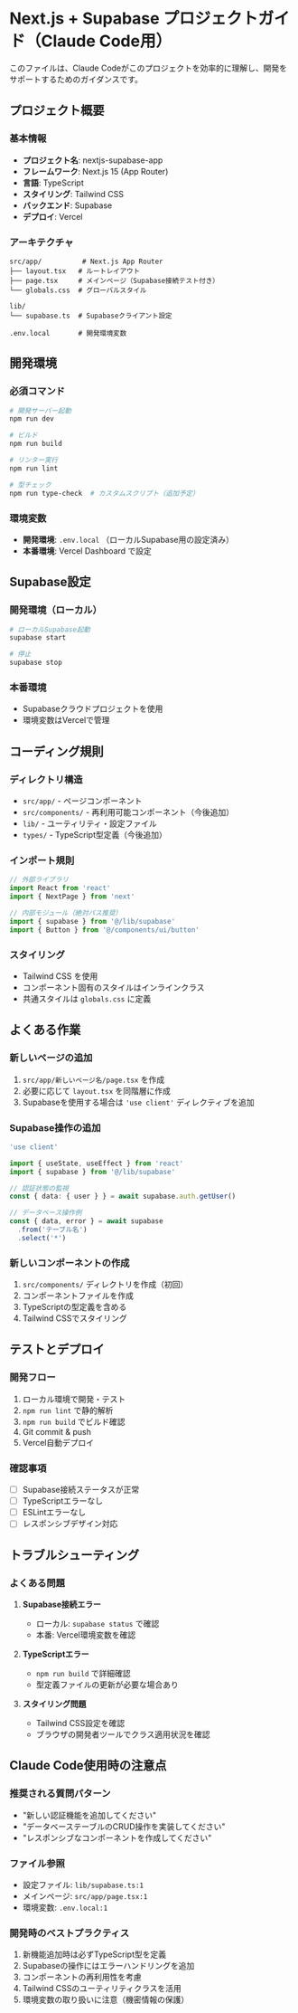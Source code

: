 # Next.js + Supabase プロジェクトガイド（Claude Code用）

このファイルは、Claude Codeがこのプロジェクトを効率的に理解し、開発をサポートするためのガイダンスです。

## プロジェクト概要

### 基本情報
- **プロジェクト名**: nextjs-supabase-app
- **フレームワーク**: Next.js 15 (App Router)
- **言語**: TypeScript
- **スタイリング**: Tailwind CSS
- **バックエンド**: Supabase
- **デプロイ**: Vercel

### アーキテクチャ
```
src/app/          # Next.js App Router
├── layout.tsx   # ルートレイアウト
├── page.tsx     # メインページ（Supabase接続テスト付き）
└── globals.css  # グローバルスタイル

lib/
└── supabase.ts  # Supabaseクライアント設定

.env.local       # 開発環境変数
```

## 開発環境

### 必須コマンド
```bash
# 開発サーバー起動
npm run dev

# ビルド
npm run build

# リンター実行
npm run lint

# 型チェック
npm run type-check  # カスタムスクリプト（追加予定）
```

### 環境変数
- **開発環境**: `.env.local` （ローカルSupabase用の設定済み）
- **本番環境**: Vercel Dashboard で設定

## Supabase設定

### 開発環境（ローカル）
```bash
# ローカルSupabase起動
supabase start

# 停止
supabase stop
```

### 本番環境
- Supabaseクラウドプロジェクトを使用
- 環境変数はVercelで管理

## コーディング規則

### ディレクトリ構造
- `src/app/` - ページコンポーネント
- `src/components/` - 再利用可能コンポーネント（今後追加）
- `lib/` - ユーティリティ・設定ファイル
- `types/` - TypeScript型定義（今後追加）

### インポート規則
```typescript
// 外部ライブラリ
import React from 'react'
import { NextPage } from 'next'

// 内部モジュール（絶対パス推奨）
import { supabase } from '@/lib/supabase'
import { Button } from '@/components/ui/button'
```

### スタイリング
- Tailwind CSS を使用
- コンポーネント固有のスタイルはインラインクラス
- 共通スタイルは `globals.css` に定義

## よくある作業

### 新しいページの追加
1. `src/app/新しいページ名/page.tsx` を作成
2. 必要に応じて `layout.tsx` を同階層に作成
3. Supabaseを使用する場合は `'use client'` ディレクティブを追加

### Supabase操作の追加
```typescript
'use client'

import { useState, useEffect } from 'react'
import { supabase } from '@/lib/supabase'

// 認証状態の監視
const { data: { user } } = await supabase.auth.getUser()

// データベース操作例
const { data, error } = await supabase
  .from('テーブル名')
  .select('*')
```

### 新しいコンポーネントの作成
1. `src/components/` ディレクトリを作成（初回）
2. コンポーネントファイルを作成
3. TypeScriptの型定義を含める
4. Tailwind CSSでスタイリング

## テストとデプロイ

### 開発フロー
1. ローカル環境で開発・テスト
2. `npm run lint` で静的解析
3. `npm run build` でビルド確認
4. Git commit & push
5. Vercel自動デプロイ

### 確認事項
- [ ] Supabase接続ステータスが正常
- [ ] TypeScriptエラーなし
- [ ] ESLintエラーなし
- [ ] レスポンシブデザイン対応

## トラブルシューティング

### よくある問題
1. **Supabase接続エラー**
   - ローカル: `supabase status` で確認
   - 本番: Vercel環境変数を確認

2. **TypeScriptエラー**
   - `npm run build` で詳細確認
   - 型定義ファイルの更新が必要な場合あり

3. **スタイリング問題**
   - Tailwind CSS設定を確認
   - ブラウザの開発者ツールでクラス適用状況を確認

## Claude Code使用時の注意点

### 推奨される質問パターン
- "新しい認証機能を追加してください"
- "データベーステーブルのCRUD操作を実装してください" 
- "レスポンシブなコンポーネントを作成してください"

### ファイル参照
- 設定ファイル: `lib/supabase.ts:1`
- メインページ: `src/app/page.tsx:1`
- 環境変数: `.env.local:1`

### 開発時のベストプラクティス
1. 新機能追加時は必ずTypeScript型を定義
2. Supabaseの操作にはエラーハンドリングを追加
3. コンポーネントの再利用性を考慮
4. Tailwind CSSのユーティリティクラスを活用
5. 環境変数の取り扱いに注意（機密情報の保護）